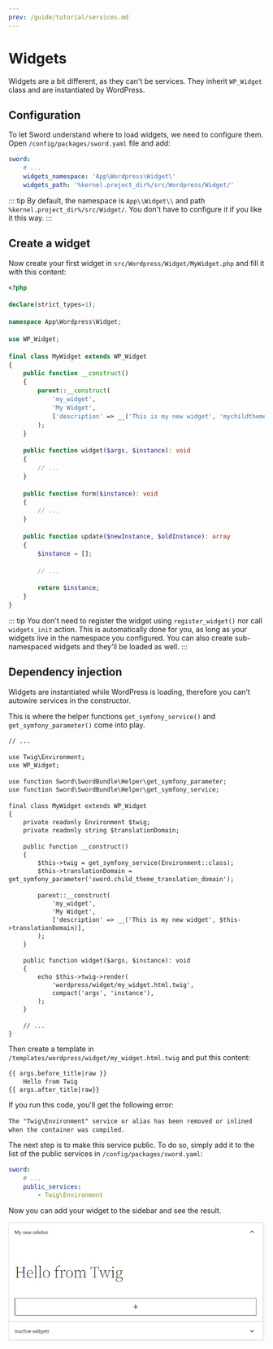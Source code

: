 ```yaml
---
prev: /guide/tutorial/services.md
---
```


# Widgets

Widgets are a bit different, as they can't be services. They inherit `WP_Widget` class and are instantiated by WordPress.

## Configuration

To let Sword understand where to load widgets, we need to configure them. Open `/config/packages/sword.yaml` file and add:

```yaml
sword:
    # ...
    widgets_namespace: 'App\Wordpress\Widget\'
    widgets_path: '%kernel.project_dir%/src/Wordpress/Widget/'
```

::: tip
By default, the namespace is `App\\Widget\\` and path `%kernel.project_dir%/src/Widget/`. You don't have to configure it
if you like it this way.
:::

## Create a widget

Now create your first widget in `src/Wordpress/Widget/MyWidget.php` and fill it with this content:

```php
<?php

declare(strict_types=1);

namespace App\Wordpress\Widget;

use WP_Widget;

final class MyWidget extends WP_Widget
{
    public function __construct()
    {
        parent::__construct(
            'my_widget',
            'My Widget',
            ['description' => __('This is my new widget', 'mychildtheme')],
        );
    }

    public function widget($args, $instance): void
    {
        // ...
    }

    public function form($instance): void
    {
        // ...
    }

    public function update($newInstance, $oldInstance): array
    {
        $instance = [];

        // ...

        return $instance;
    }
}
```

::: tip
You don't need to register the widget using `register_widget()` nor call `widgets_init` action. This is automatically done for you,
as long as your widgets live in the namespace you configured. You can also create sub-namespaced widgets and they'll be loaded as well.
:::

## Dependency injection

Widgets are instantiated while WordPress is loading, therefore you can't autowire services in the constructor.

This is where the helper functions `get_symfony_service()` and `get_symfony_parameter()` come into play.

```php{3,6-7,11-12,16-17,22,28-31}
// ...

use Twig\Environment;
use WP_Widget;

use function Sword\SwordBundle\Helper\get_symfony_parameter;
use function Sword\SwordBundle\Helper\get_symfony_service;

final class MyWidget extends WP_Widget
{
    private readonly Environment $twig;
    private readonly string $translationDomain;

    public function __construct()
    {
        $this->twig = get_symfony_service(Environment::class);
        $this->translationDomain = get_symfony_parameter('sword.child_theme_translation_domain');

        parent::__construct(
            'my_widget',
            'My Widget',
            ['description' => __('This is my new widget', $this->translationDomain)],
        );
    }

    public function widget($args, $instance): void
    {
        echo $this->twig->render(
            'wordpress/widget/my_widget.html.twig',
            compact('args', 'instance'),
        );
    }

    // ...
}
```

Then create a template in `/templates/wordpress/widget/my_widget.html.twig` and put this content:

```twig
{{ args.before_title|raw }}
    Hello from Twig
{{ args.after_title|raw}}
```

If you run this code, you'll get the following error:

`The "Twig\Environment" service or alias has been removed or inlined when the container was compiled.`

The next step is to make this service public. To do so, simply add it to the list of the public services in `/config/packages/sword.yaml`:

```yaml
sword:
    # ...
    public_services:
        - Twig\Environment
```

Now you can add your widget to the sidebar and see the result.

![WordPress widget](/images/wordpress-widget.jpg)

